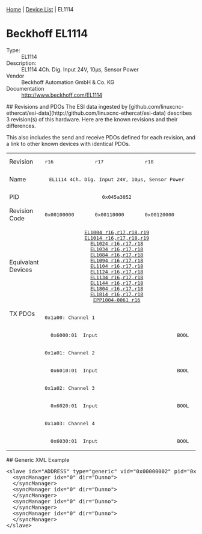 <div class="nav"><a href="/esi-data">Home</a> | <a href="/esi-data/devices">Device List</a> | EL1114</div>

#  Beckhoff EL1114

<dl>
  <dt>Type:</dt><dd>EL1114</dd>
  <dt>Description:</dt><dd>EL1114 4Ch. Dig. Input 24V, 10µs, Sensor Power</dd>
  <dt>Vendor</dt><dd>Beckhoff Automation GmbH & Co. KG</dd>
  <dt>Documentation</dt><dd><a href="http://www.beckhoff.com/EL1114">http://www.beckhoff.com/EL1114</a></dd>
</dl>
## Revisions and PDOs
The ESI data ingested by [github.com/linuxcnc-ethercat/esi-data](http://github.com/linuxcnc-ethercat/esi-data) describes 3 revision(s) of this hardware.  Here are the known revisions and their differences.

This also includes the send and receive PDOs defined for each revision, and a link to other known devices with identical PDOs.

<table>
<tr >
<td class="first">Revision</td>
<td ><pre>r16</pre></td>
<td ><pre>r17</pre></td>
<td ><pre>r18</pre></td>
</tr>
<tr >
<td class="first">Name</td>
<td  colspan=3 align="center"><pre>EL1114 4Ch. Dig. Input 24V, 10µs, Sensor Power</pre></td>
</tr>
<tr >
<td class="first">PID</td>
<td  colspan=3 align="center"><pre>0x045a3052</pre></td>
</tr>
<tr >
<td class="first">Revision Code</td>
<td ><pre>0x00100000</pre></td>
<td ><pre>0x00110000</pre></td>
<td ><pre>0x00120000</pre></td>
</tr>
<tr >
<td class="first">Equivalant Devices</td>
<td  colspan=3 align="center"><pre><a href="EL1004">EL1004 r16,r17,r18,r19</a><br/><a href="EL1014">EL1014 r16,r17,r18,r19</a><br/><a href="EL1024">EL1024 r16,r17,r18</a><br/><a href="EL1034">EL1034 r16,r17,r18</a><br/><a href="EL1084">EL1084 r16,r17,r18</a><br/><a href="EL1094">EL1094 r16,r17,r18</a><br/><a href="EL1104">EL1104 r16,r17,r18</a><br/><a href="EL1124">EL1124 r16,r17,r18</a><br/><a href="EL1134">EL1134 r16,r17,r18</a><br/><a href="EL1144">EL1144 r16,r17,r18</a><br/><a href="EL1804">EL1804 r16,r17,r18</a><br/><a href="EL1814">EL1814 r16,r17,r18</a><br/><a href="EPP1004-0061">EPP1004-0061 r16</a></pre></td>
</tr>
<tr class="txpdo pdosection">
<td class="first" rowspan=8 valign=top>TX PDOs</td>
<td colspan=3 align="left"><pre>0x1a00: Channel 1</pre></td>
<td></td>
</tr>
<tr class="txpdo">
<td  colspan=3 align="left"><pre>  0x6000:01  Input                           BOOL</pre></td>
</tr>
<tr class="txpdo pdosection">
<td  colspan=3 align="left"><pre>0x1a01: Channel 2</pre></td>
</tr>
<tr class="txpdo">
<td  colspan=3 align="left"><pre>  0x6010:01  Input                           BOOL</pre></td>
</tr>
<tr class="txpdo pdosection">
<td  colspan=3 align="left"><pre>0x1a02: Channel 3</pre></td>
</tr>
<tr class="txpdo">
<td  colspan=3 align="left"><pre>  0x6020:01  Input                           BOOL</pre></td>
</tr>
<tr class="txpdo pdosection">
<td  colspan=3 align="left"><pre>0x1a03: Channel 4</pre></td>
</tr>
<tr class="txpdo">
<td  colspan=3 align="left"><pre>  0x6030:01  Input                           BOOL</pre></td>
</tr>
</table>
## Generic XML Example
<pre class="xml">
&lt;slave idx="ADDRESS" type="generic" vid="0x00000002" pid="0x045a3052" configPdos="true"&gt;
  &lt;syncManager idx="0" dir="Dunno"&gt;
  &lt;/syncManager&gt;
  &lt;syncManager idx="0" dir="Dunno"&gt;
  &lt;/syncManager&gt;
  &lt;syncManager idx="0" dir="Dunno"&gt;
  &lt;/syncManager&gt;
  &lt;syncManager idx="0" dir="Dunno"&gt;
  &lt;/syncManager&gt;
&lt;/slave&gt;
</pre>
